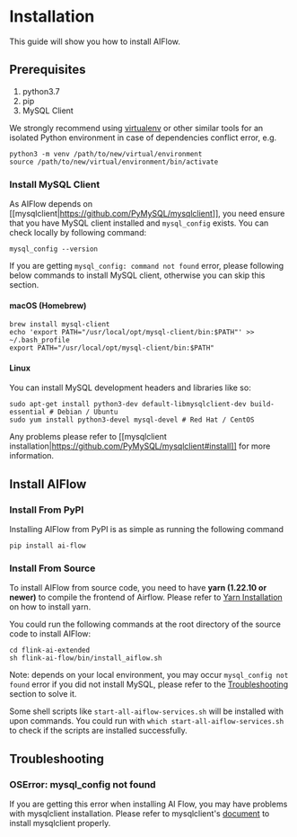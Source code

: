 # Installation

This guide will show you how to install AIFlow.

## Prerequisites
1. python3.7
2. pip
3. MySQL Client

We strongly recommend using [virtualenv](https://virtualenv.pypa.io/en/latest/index.html) or other similar tools for an isolated Python environment in case of dependencies conflict error, e.g.


```shell
python3 -m venv /path/to/new/virtual/environment
source /path/to/new/virtual/environment/bin/activate
```

### Install MySQL Client
As AIFlow depends on [[mysqlclient|https://github.com/PyMySQL/mysqlclient]], you need ensure that you have MySQL client installed and `mysql_config` exists. You can check locally by following command:
```
mysql_config --version
```
If you are getting `mysql_config: command not found` error, please following below commands to install MySQL client, otherwise you can skip this section.

#### macOS (Homebrew)

```
brew install mysql-client
echo 'export PATH="/usr/local/opt/mysql-client/bin:$PATH"' >> ~/.bash_profile
export PATH="/usr/local/opt/mysql-client/bin:$PATH"
```

#### Linux
You can install MySQL development headers and libraries like so:

```
sudo apt-get install python3-dev default-libmysqlclient-dev build-essential # Debian / Ubuntu
sudo yum install python3-devel mysql-devel # Red Hat / CentOS
```
Any problems please refer to [[mysqlclient installation|https://github.com/PyMySQL/mysqlclient#install]] for more information.

## Install AIFlow
### Install From PyPI

Installing AIFlow from PyPI is as simple as running the following command

```
pip install ai-flow
```

### Install From Source
To install AIFlow from source code, you need to have **yarn (1.22.10 or newer)** to compile the frontend of Airflow. Please refer to [Yarn Installation](https://classic.yarnpkg.com/en/docs/install) on how to install yarn. 

You could run the following commands at the root directory of the source code to install AIFlow:

```shell
cd flink-ai-extended
sh flink-ai-flow/bin/install_aiflow.sh
```
Note: depends on your local environment, you may occur `mysql_config not found` error if you did not install MySQL, 
please refer to the [Troubleshooting](#troubleshooting) section to solve it.

Some shell scripts like `start-all-aiflow-services.sh` will be installed with upon commands.
You could run with `which start-all-aiflow-services.sh` to check if the scripts are installed successfully. 

## Troubleshooting
### OSError: mysql_config not found
 If you are getting this error when installing AI Flow, you may have problems with mysqlclient installation. Please refer to mysqlclient's [document](https://github.com/PyMySQL/mysqlclient#install) to install mysqlclient properly.
